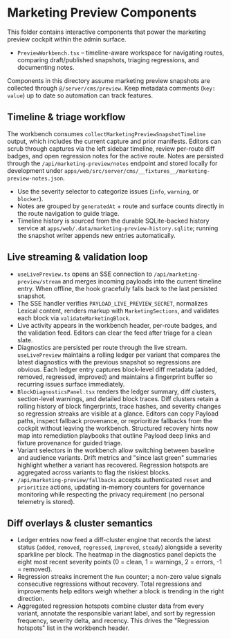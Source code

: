 # Marketing Preview Components

This folder contains interactive components that power the marketing preview cockpit within the admin surface.

- `PreviewWorkbench.tsx` – timeline-aware workspace for navigating routes, comparing draft/published snapshots, triaging regressions, and documenting notes.

Components in this directory assume marketing preview snapshots are collected through `@/server/cms/preview`. Keep metadata comments (`key: value`) up to date so automation can track features.

## Timeline & triage workflow

The workbench consumes `collectMarketingPreviewSnapshotTimeline` output, which includes the current capture and prior manifests. Editors can scrub through captures via the left sidebar timeline, review per-route diff badges, and open regression notes for the active route. Notes are persisted through the `/api/marketing-preview/notes` endpoint and stored locally for development under `apps/web/src/server/cms/__fixtures__/marketing-preview-notes.json`.

- Use the severity selector to categorize issues (`info`, `warning`, or `blocker`).
- Notes are grouped by `generatedAt` + route and surface counts directly in the route navigation to guide triage.
- Timeline history is sourced from the durable SQLite-backed history service at `apps/web/.data/marketing-preview-history.sqlite`; running the snapshot writer appends new entries automatically.

## Live streaming & validation loop

- `useLivePreview.ts` opens an SSE connection to `/api/marketing-preview/stream` and merges incoming payloads into the current timeline entry. When offline, the hook gracefully falls back to the last persisted snapshot.
- The SSE handler verifies `PAYLOAD_LIVE_PREVIEW_SECRET`, normalizes Lexical content, renders markup with `MarketingSections`, and validates each block via `validateMarketingBlock`.
- Live activity appears in the workbench header, per-route badges, and the validation feed. Editors can clear the feed after triage for a clean slate.
- Diagnostics are persisted per route through the live stream. `useLivePreview` maintains a rolling ledger per variant that compares the latest diagnostics with the previous snapshot so regressions are obvious. Each ledger entry captures block-level diff metadata (added, removed, regressed, improved) and maintains a fingerprint buffer so recurring issues surface immediately.
- `BlockDiagnosticsPanel.tsx` renders the ledger summary, diff clusters, section-level warnings, and detailed block traces. Diff clusters retain a rolling history of block fingerprints, trace hashes, and severity changes so regression streaks are visible at a glance. Editors can copy Payload paths, inspect fallback provenance, or reprioritize fallbacks from the cockpit without leaving the workbench. Structured recovery hints now map into remediation playbooks that outline Payload deep links and fixture provenance for guided triage.
- Variant selectors in the workbench allow switching between baseline and audience variants. Drift metrics and "since last green" summaries highlight whether a variant has recovered. Regression hotspots are aggregated across variants to flag the riskiest blocks.
- `/api/marketing-preview/fallbacks` accepts authenticated `reset` and `prioritize` actions, updating in-memory counters for governance monitoring while respecting the privacy requirement (no personal telemetry is stored).

## Diff overlays & cluster semantics

- Ledger entries now feed a diff-cluster engine that records the latest status (`added`, `removed`, `regressed`, `improved`, `steady`) alongside a severity sparkline per block. The heatmap in the diagnostics panel depicts the eight most recent severity points (0 = clean, 1 = warnings, 2 = errors, -1 = removed).
- Regression streaks increment the `Run` counter; a non-zero value signals consecutive regressions without recovery. Total regressions and improvements help editors weigh whether a block is trending in the right direction.
- Aggregated regression hotspots combine cluster data from every variant, annotate the responsible variant label, and sort by regression frequency, severity delta, and recency. This drives the "Regression hotspots" list in the workbench header.
